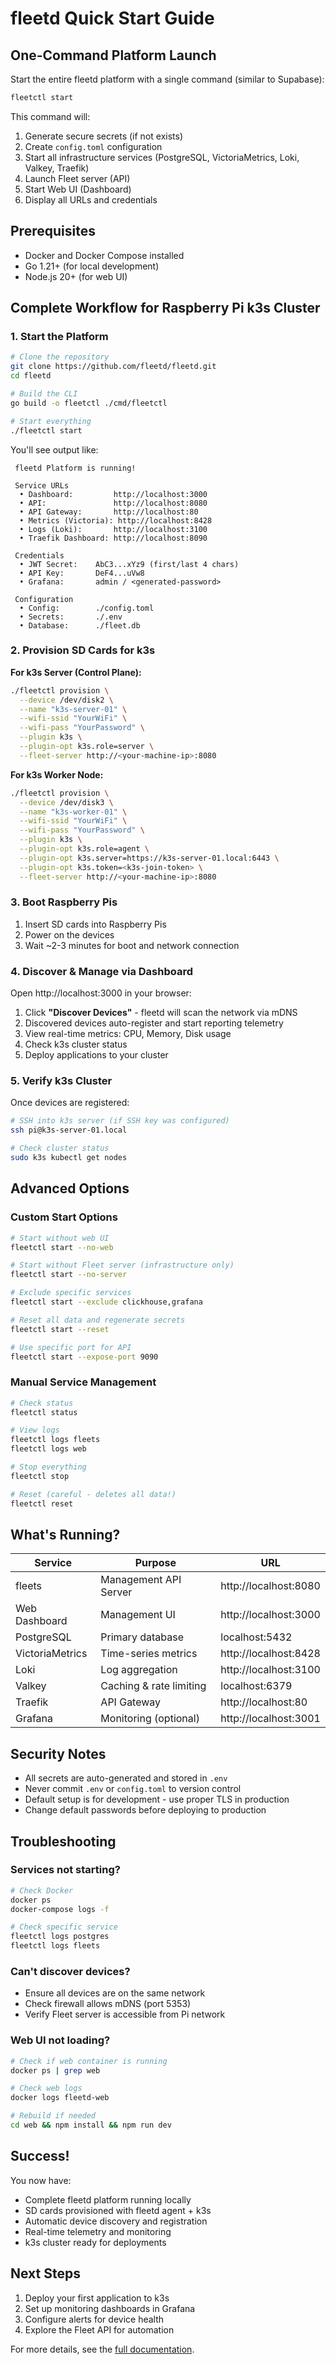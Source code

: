 # fleetd Quick Start Guide

##  One-Command Platform Launch

Start the entire fleetd platform with a single command (similar to Supabase):

```bash
fleetctl start
```

This command will:
1.  Generate secure secrets (if not exists)
2.  Create `config.toml` configuration
3.  Start all infrastructure services (PostgreSQL, VictoriaMetrics, Loki, Valkey, Traefik)
4.  Launch Fleet server (API)
5.  Start Web UI (Dashboard)
6.  Display all URLs and credentials

##  Prerequisites

- Docker and Docker Compose installed
- Go 1.21+ (for local development)
- Node.js 20+ (for web UI)

##  Complete Workflow for Raspberry Pi k3s Cluster

### 1. Start the Platform
```bash
# Clone the repository
git clone https://github.com/fleetd/fleetd.git
cd fleetd

# Build the CLI
go build -o fleetctl ./cmd/fleetctl

# Start everything
./fleetctl start
```

You'll see output like:
```
 fleetd Platform is running!

 Service URLs
  • Dashboard:         http://localhost:3000
  • API:               http://localhost:8080
  • API Gateway:       http://localhost:80
  • Metrics (Victoria): http://localhost:8428
  • Logs (Loki):       http://localhost:3100
  • Traefik Dashboard: http://localhost:8090

 Credentials
  • JWT Secret:    AbC3...xYz9 (first/last 4 chars)
  • API Key:       DeF4...uVw8
  • Grafana:       admin / <generated-password>

 Configuration
  • Config:        ./config.toml
  • Secrets:       ./.env
  • Database:      ./fleet.db
```

### 2. Provision SD Cards for k3s

**For k3s Server (Control Plane):**
```bash
./fleetctl provision \
  --device /dev/disk2 \
  --name "k3s-server-01" \
  --wifi-ssid "YourWiFi" \
  --wifi-pass "YourPassword" \
  --plugin k3s \
  --plugin-opt k3s.role=server \
  --fleet-server http://<your-machine-ip>:8080
```

**For k3s Worker Node:**
```bash
./fleetctl provision \
  --device /dev/disk3 \
  --name "k3s-worker-01" \
  --wifi-ssid "YourWiFi" \
  --wifi-pass "YourPassword" \
  --plugin k3s \
  --plugin-opt k3s.role=agent \
  --plugin-opt k3s.server=https://k3s-server-01.local:6443 \
  --plugin-opt k3s.token=<k3s-join-token> \
  --fleet-server http://<your-machine-ip>:8080
```

### 3. Boot Raspberry Pis

1. Insert SD cards into Raspberry Pis
2. Power on the devices
3. Wait ~2-3 minutes for boot and network connection

### 4. Discover & Manage via Dashboard

Open http://localhost:3000 in your browser:

1. Click **"Discover Devices"** - fleetd will scan the network via mDNS
2. Discovered devices auto-register and start reporting telemetry
3. View real-time metrics: CPU, Memory, Disk usage
4. Check k3s cluster status
5. Deploy applications to your cluster

### 5. Verify k3s Cluster

Once devices are registered:
```bash
# SSH into k3s server (if SSH key was configured)
ssh pi@k3s-server-01.local

# Check cluster status
sudo k3s kubectl get nodes
```

## Advanced Options

### Custom Start Options
```bash
# Start without web UI
fleetctl start --no-web

# Start without Fleet server (infrastructure only)
fleetctl start --no-server

# Exclude specific services
fleetctl start --exclude clickhouse,grafana

# Reset all data and regenerate secrets
fleetctl start --reset

# Use specific port for API
fleetctl start --expose-port 9090
```

### Manual Service Management
```bash
# Check status
fleetctl status

# View logs
fleetctl logs fleets
fleetctl logs web

# Stop everything
fleetctl stop

# Reset (careful - deletes all data!)
fleetctl reset
```

##  What's Running?

| Service | Purpose | URL |
|---------|---------|-----|
| fleets | Management API Server | http://localhost:8080 |
| Web Dashboard | Management UI | http://localhost:3000 |
| PostgreSQL | Primary database | localhost:5432 |
| VictoriaMetrics | Time-series metrics | http://localhost:8428 |
| Loki | Log aggregation | http://localhost:3100 |
| Valkey | Caching & rate limiting | localhost:6379 |
| Traefik | API Gateway | http://localhost:80 |
| Grafana | Monitoring (optional) | http://localhost:3001 |

##  Security Notes

- All secrets are auto-generated and stored in `.env`
- Never commit `.env` or `config.toml` to version control
- Default setup is for development - use proper TLS in production
- Change default passwords before deploying to production

##  Troubleshooting

### Services not starting?
```bash
# Check Docker
docker ps
docker-compose logs -f

# Check specific service
fleetctl logs postgres
fleetctl logs fleets
```

### Can't discover devices?
- Ensure all devices are on the same network
- Check firewall allows mDNS (port 5353)
- Verify Fleet server is accessible from Pi network

### Web UI not loading?
```bash
# Check if web container is running
docker ps | grep web

# Check web logs
docker logs fleetd-web

# Rebuild if needed
cd web && npm install && npm run dev
```

##  Success!

You now have:
-  Complete fleetd platform running locally
-  SD cards provisioned with fleetd agent + k3s
-  Automatic device discovery and registration
-  Real-time telemetry and monitoring
-  k3s cluster ready for deployments

## Next Steps

1. Deploy your first application to k3s
2. Set up monitoring dashboards in Grafana
3. Configure alerts for device health
4. Explore the Fleet API for automation

For more details, see the [full documentation](https://github.com/fleetd-sh/fleetd/wiki).